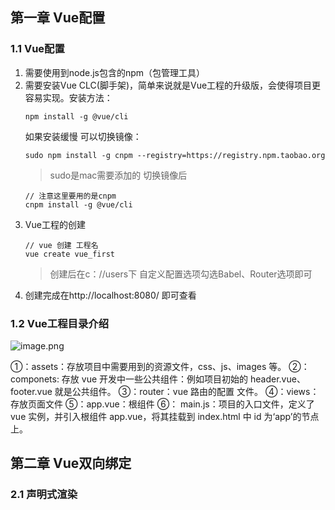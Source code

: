 ## 第一章 Vue配置
### 1.1 Vue配置
1. 需要使用到node.js包含的npm（包管理工具）
1. 需要安装Vue CLC(脚手架)，简单来说就是Vue工程的升级版，会使得项目更容易实现。安装方法：
    ```
    npm install -g @vue/cli
    ```
    如果安装缓慢 可以切换镜像：
    ```
    sudo npm install -g cnpm --registry=https://registry.npm.taobao.org
    ```
    >sudo是mac需要添加的
    切换镜像后
    ```
    // 注意这里要用的是cnpm
    cnpm install -g @vue/cli
    ```
1. Vue工程的创建
    ```
    // vue 创建 工程名
    vue create vue_first
    ```
    >创建后在c：//users下
    自定义配置选项勾选Babel、Router选项即可
1. 创建完成在http://localhost:8080/ 
即可查看
### 1.2 Vue工程目录介绍
![image.png](https://qgt-document.oss-cn-beijing.aliyuncs.com/P3-5-Vue/1/img/src-explain.png?x-oss-process=image/resize,w_800/watermark,image_d2F0ZXJtYXNrLnBuZz94LW9zcy1wcm9jZXNzPWltYWdlL3Jlc2l6ZSx3XzEwMA==,t_60,g_se,x_10,y_10)

①：assets：存放项目中需要用到的资源文件，css、js、images 等。
②：componets: 存放 vue 开发中一些公共组件：例如项目初始的
header.vue、footer.vue 就是公共组件。 ③：router：vue 路由的配置
文件。 ④：views：存放页面文件 ⑤：app.vue：根组件 ⑥：
main.js：项目的入口文件，定义了 vue 实例，并引入根组件
app.vue，将其挂载到 index.html 中 id 为‘app’的节点上。

## 第二章 Vue双向绑定

### 2.1 声明式渲染
